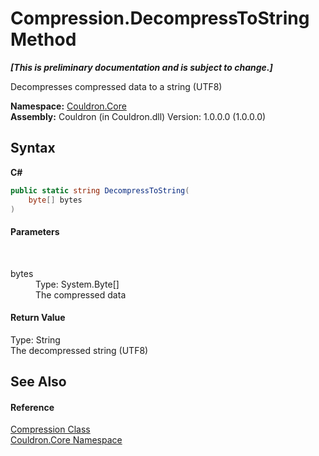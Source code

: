 # Compression.DecompressToString Method 
 _**\[This is preliminary documentation and is subject to change.\]**_

Decompresses compressed data to a string (UTF8)

**Namespace:**&nbsp;<a href="N_Couldron_Core">Couldron.Core</a><br />**Assembly:**&nbsp;Couldron (in Couldron.dll) Version: 1.0.0.0 (1.0.0.0)

## Syntax

**C#**<br />
``` C#
public static string DecompressToString(
	byte[] bytes
)
```


#### Parameters
&nbsp;<dl><dt>bytes</dt><dd>Type: System.Byte[]<br />The compressed data</dd></dl>

#### Return Value
Type: String<br />The decompressed string (UTF8)

## See Also


#### Reference
<a href="T_Couldron_Core_Compression">Compression Class</a><br /><a href="N_Couldron_Core">Couldron.Core Namespace</a><br />